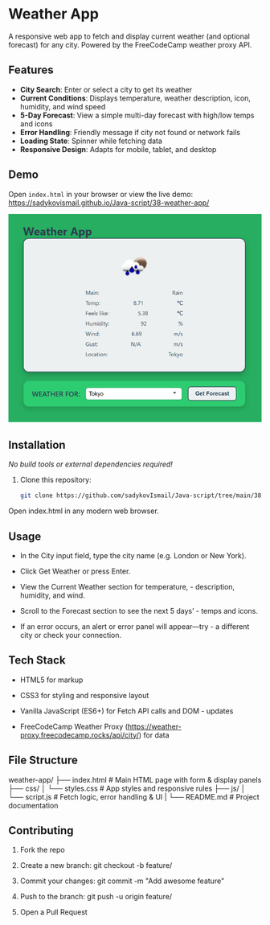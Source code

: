 # Weather App

A responsive web app to fetch and display current weather (and optional forecast) for any city. Powered by the FreeCodeCamp weather proxy API.

## Features

- **City Search**: Enter or select a city to get its weather  
- **Current Conditions**: Displays temperature, weather description, icon, humidity, and wind speed  
- **5-Day Forecast**: View a simple multi-day forecast with high/low temps and icons  
- **Error Handling**: Friendly message if city not found or network fails  
- **Loading State**: Spinner while fetching data  
- **Responsive Design**: Adapts for mobile, tablet, and desktop  

## Demo

Open `index.html` in your browser or view the live demo:  
<https://sadykovismail.github.io/Java-script/38-weather-app/>

![Screenshot of the Weather App](./screenshot.png)

## Installation

_No build tools or external dependencies required!_

1. Clone this repository:  
   ```bash
   git clone https://github.com/sadykovIsmail/Java-script/tree/main/38-weather-app
Open index.html in any modern web browser.

## Usage
- In the City input field, type the city name (e.g. London or New York).

- Click Get Weather or press Enter.
 
- View the Current Weather section for temperature, - description, humidity, and wind.
 
- Scroll to the Forecast section to see the next 5 days’ - temps and icons.
 
- If an error occurs, an alert or error panel will appear—try - a different city or check your connection.
 
 ## Tech Stack
- HTML5 for markup
 
- CSS3 for styling and responsive layout
 
- Vanilla JavaScript (ES6+) for Fetch API calls and DOM - updates
 
- FreeCodeCamp Weather Proxy (https://weather-proxy.freecodecamp.rocks/api/city/) for data

## File Structure

weather-app/
├── index.html            # Main HTML page with form & display panels
├── css/
│   └── styles.css        # App styles and responsive rules
├── js/
│   └── script.js        # Fetch logic, error handling & UI
|
└── README.md             # Project documentation

## Contributing
1) Fork the repo

2) Create a new branch:
git checkout -b feature/<your-branch-name>

3) Commit your changes:
git commit -m "Add awesome feature"

4) Push to the branch:
git push -u origin feature/<your-branch-name>

5) Open a Pull Request